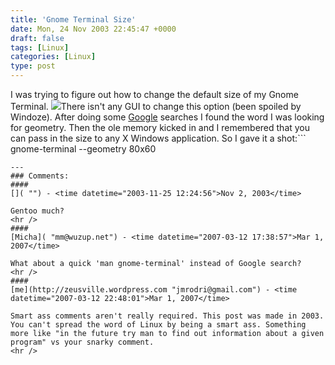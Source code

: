 ```yaml
---
title: 'Gnome Terminal Size'
date: Mon, 24 Nov 2003 22:45:47 +0000
draft: false
tags: [Linux]
categories: [Linux]
type: post
---
```


I was trying to figure out how to change the default size of my Gnome Terminal. [![](http://www.jroller.com/resources/jmrodri/gnome-terminal_thumb.png)](http://www.jroller.com/resources/jmrodri/gnome-terminal.png)There isn't any GUI to change this option (been spoiled by Windoze). After doing some [Google](http://www.google.com) searches I found the word I was looking for geometry. Then the ole memory kicked in and I remembered that you can pass in the size to any X Windows application. So I gave it a shot:```
gnome-terminal --geometry 80x60
```VIOLA! Got what I needed.
---
### Comments:
#### 
[]( "") - <time datetime="2003-11-25 12:24:56">Nov 2, 2003</time>

Gentoo much?
<hr />
#### 
[Micha]( "mm@wuzup.net") - <time datetime="2007-03-12 17:38:57">Mar 1, 2007</time>

What about a quick 'man gnome-terminal' instead of Google search?
<hr />
#### 
[me](http://zeusville.wordpress.com "jmrodri@gmail.com") - <time datetime="2007-03-12 22:48:01">Mar 1, 2007</time>

Smart ass comments aren't really required. This post was made in 2003. You can't spread the word of Linux by being a smart ass. Something more like "in the future try man to find out information about a given program" vs your snarky comment.
<hr />

